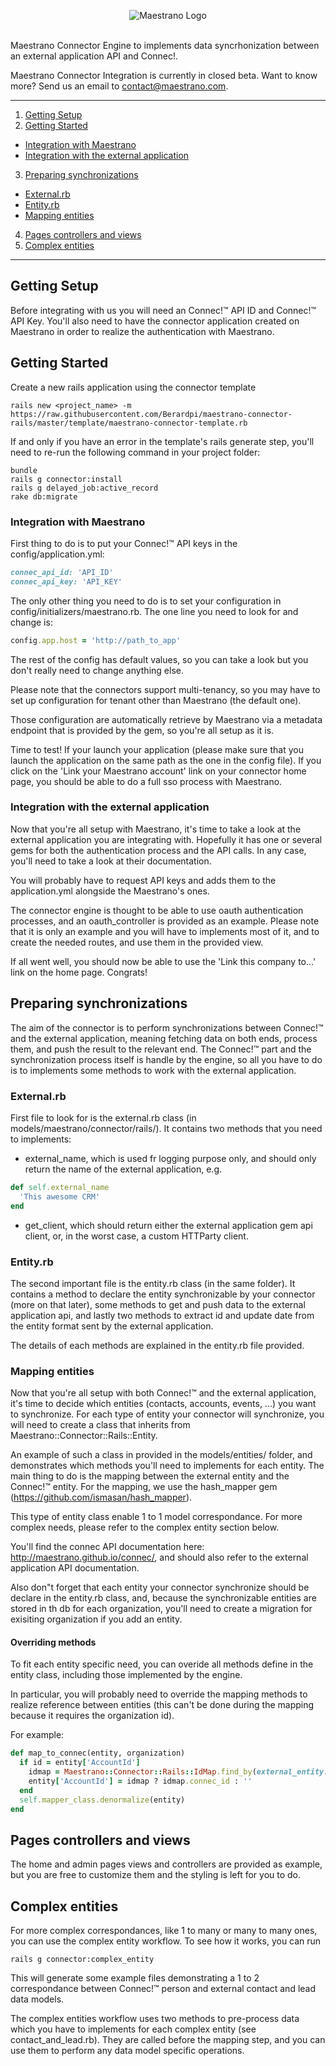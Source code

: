 <p align="center">
  <img src="https://raw.github.com/berardpi/maestrano-connector-rails/master/maestrano.png" alt="Maestrano Logo">
  <br/>
  <br/>
</p>

Maestrano Connector Engine to implements data syncrhonization between an external application API and Connec!.

Maestrano Connector Integration is currently in closed beta. Want to know more? Send us an email to <contact@maestrano.com>.

- - -

1. [Getting Setup](#getting-setup)
2. [Getting Started](#getting-started)
  * [Integration with Maestrano](#integration-with-maestrano)
  * [Integration with the external application](#integration-with-the-external-application)
3. [Preparing synchronizations](#preparing-synchronizations)
  * [External.rb](#external.rb)
  * [Entity.rb](#entity.rb)
  * [Mapping entities](#mapping-entities)
4. [Pages controllers and views](#pages-controllers-and-views)
5. [Complex entities](#complex-entities)

- - -

## Getting Setup
Before integrating with us you will need an Connec!™ API ID and Connec!™ API Key. You'll also need to have the connector application created on Maestrano in order to realize the authentication with Maestrano.

## Getting Started
Create a new rails application using the connector template
```console
rails new <project_name> -m https://raw.githubusercontent.com/Berardpi/maestrano-connector-rails/master/template/maestrano-connector-template.rb
```

If and only if you have an error in the template's rails generate step, you'll need to re-run the following command in your project folder:
```console
bundle
rails g connector:install
rails g delayed_job:active_record
rake db:migrate
```

### Integration with Maestrano

First thing to do is to put your Connec!™ API keys in the config/application.yml:
```ruby
connec_api_id: 'API_ID'
connec_api_key: 'API_KEY'
```

The only other thing you need to do is to set your configuration in config/initializers/maestrano.rb. The one line you need to look for and change is:
```ruby
config.app.host = 'http://path_to_app'
```
The rest of the config has default values, so you can take a look but you don't really need to change anything else.

Please note that the connectors support multi-tenancy, so you may have to set up configuration for tenant other than Maestrano (the default one).

Those configuration are automatically retrieve by Maestrano via a metadata endpoint that is provided by the gem, so you're all setup as it is.

Time to test! If your launch your application (please make sure that you launch the application on the same path as the one in the config file). If you click on the 'Link your Maestrano account' link on your connector home page, you should be able to do a full sso process with Maestrano.

### Integration with the external application

Now that you're all setup with Maestrano, it's time to take a look at the external application you are integrating with. Hopefully it has one or several gems for both the authentication process and the API calls. In any case, you'll need to take a look at their documentation.

You will probably have to request API keys and adds them to the application.yml alongside the Maestrano's ones.

The connector engine is thought to be able to use oauth authentication processes, and an oauth_controller is provided as an example. Please note that it is only an example and you will have to implements most of it, and to create the needed routes, and use them in the provided view.

If all went well, you should now be able to use the 'Link this company to...' link on the home page. Congrats!

## Preparing synchronizations

The aim of the connector is to perform synchronizations between Connec!™ and the external application, meaning fetching data on both ends, process them, and push the result to the relevant end. The Connec!™ part and the synchronization process itself is handle by the engine, so all you have to do is to implements some methods to work with the external application.

### External.rb

First file to look for is the external.rb class (in models/maestrano/connector/rails/). It contains two methods that you need to implements:

* external_name, which is used fr logging purpose only, and should only return the name of the external application, e.g.
```ruby
def self.external_name
  'This awesome CRM'
end
```
* get_client, which should return either the external application gem api client, or, in the worst case, a custom HTTParty client.


### Entity.rb

The second important file is the entity.rb class (in the same folder). It contains a method to declare the entity synchronizable by your connector (more on that later), some methods to get and push data to the external application api, and lastly two methods to extract id and update date from the entity format sent by the external application.

The details of each methods are explained in the entity.rb file provided.

### Mapping entities

Now that you're all setup with both Connec!™ and the external application, it's time to decide which entities (contacts, accounts, events, ...) you want to synchronize. For each type of entity your connector will synchronize, you will need to create a class that inherits from Maestrano::Connector::Rails::Entity.

An example of such a class in provided in the models/entities/ folder, and demonstrates which methods you'll need to implements for each entity. The main thing to do is the mapping between the external entity and the Connec!™ entity. For the mapping, we use the hash_mapper gem (<https://github.com/ismasan/hash_mapper>).

This type of entity class enable 1 to 1 model correspondance. For more complex needs, please refer to the complex entity section below.

You'll find the connec API documentation here: <http://maestrano.github.io/connec/>, and should also refer to the external application API documentation.

Also don"t forget that each entity your connector synchronize should be declare in the entity.rb class, and, because the synchronizable entities are stored in th db for each organization, you'll need to create a migration for exisiting organization if you add an entity.

#### Overriding methods

To fit each entity specific need, you can overide all methods define in the entity class, including those implemented by the engine.

In particular, you will probably need to override the mapping methods to realize reference between entities (this can't be done during the mapping because it requires the organization id).

For example:
```ruby
def map_to_connec(entity, organization)
  if id = entity['AccountId']
    idmap = Maestrano::Connector::Rails::IdMap.find_by(external_entity: 'account', external_id: id, organization_id: organization.id, connec_entity: 'organization')
    entity['AccountId'] = idmap ? idmap.connec_id : ''
  end
  self.mapper_class.denormalize(entity)
end
```

## Pages controllers and views

The home and admin pages views and controllers are provided as example, but you are free to customize them and the styling is left for you to do.

## Complex entities

For more complex correspondances, like 1 to many or many to many ones, you can use the complex entity workflow. To see how it works, you can run
```console
rails g connector:complex_entity
```

This will generate some example files demonstrating a 1 to 2 correspondance between Connec!™ person and external contact and lead data models.

The complex entities workflow uses two methods to pre-process data which you have to implements for each complex entity (see contact_and_lead.rb). They are called before the mapping step, and you can use them to perform any data model specific operations.